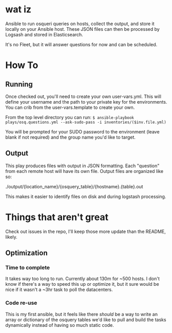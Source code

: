 # wat iz
Ansible to run osqueri queries on hosts, collect the output, and store it locally on your Ansible host. These JSON files can then be processed by Logsash and stored in Elasticsearch.

It's no Fleet, but it will answer questions for now and can be scheduled.

# How To
## Running
Once checked out, you'll need to create your own user-vars.yml. This will define your username and the path to your private key for the environments. You can crib from the user-vars.template to create your own.

From the top level directory you can run:
`$ ansible-playbook plays/osq.questions.yml --ask-sudo-pass -i inventories/($inv.file.yml)`

You will be prompted for your SUDO password to the environment (leave blank if not required) and the group name you'd like to target.

## Output
This play produces files with output in JSON formatting. Each "question" from each remote host will have its own file. Output files are organized like so:

./output/{location_name}/{osquery_table}/{hostname}.{table}.out

This makes it easier to identify files on disk and during logstash processing.

# Things that aren't great
Check out issues in the repo, I'll keep those more update than the README, likely.

## Optimization 
### Time to complete
It takes way too long to run. Currently about 130m for ~500 hosts. I don't know if there's a way to speed this up or optimize it, but it sure would be nice if it wasn't a ~3hr task to poll the datacenters.

### Code re-use
This is my first ansible, but it feels like there *should* be a way to write an array or dictionary of the osquery tables we'd like to pull and build the tasks dynamically instead of having so much static code.

